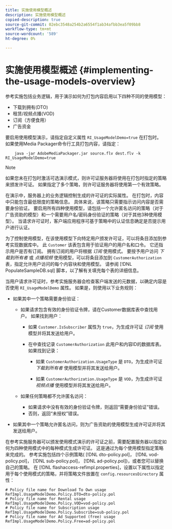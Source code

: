 ```yaml
---
title: 实施使用模型概述
description: 实施使用模型概述
copied-description: true
source-git-commit: 02ebc3548a254b2a6554f1ab34afbb3ea5f09bb8
workflow-type: tm+mt
source-wordcount: '589'
ht-degree: 0%

---
```


# 实施使用模型概述 {#implementing-the-usage-models-overview}

参考实施包括业务逻辑，用于演示如何为打包内容启用以下四种不同的使用模型：

* 下载到拥有(DTO)
* 租赁/视频点播(VOD)
* 订阅（方便食用）
* 广告资金

要启用使用模型演示，请指定自定义属性 `RI_UsageModelDemo=true` 在打包时。 如果使用Media Packager命令行工具打包内容，请指定：

```
    java -jar AdobeMediaPackager.jar source.flv dest.flv -k RI_UsageModelDemo=true
```

>[!NOTE]
>
>如果您未在打包时激活可选演示模式，则许可证服务器将使用在打包时指定的策略来颁发许可证。 如果指定了多个策略，则许可证服务器将使用第一个有效策略。

在演示中，服务器上的业务逻辑控制生成的许可证的实际属性。 在打包时，内容中只能包含最低限度的策略信息。 具体来说，该策略只需要指示访问内容是否需要身份验证。 要启用所有四种使用模型，请包括一个允许匿名访问的策略（对于广告资助的模型）和一个需要用户名/密码身份验证的策略（对于其他3种使用模型）。 当请求许可证时，客户端应用程序可基于策略中的认证信息确定是否提示用户进行认证。

为了控制使用模型，在该使用模型下向特定用户颁发许可证，可以将条目添加到参考实现数据库中。 此 `Customer` 该表包含用于验证用户的用户名和口令。 它还指示用户是否有订阅。 拥有订阅的用户将根据 *订阅* 使用模式。 要授予用户访问 *下载到所有者* 或 *点播视频* 使用模型，可以将条目添加到 `CustomerAuthorization` 表，指定允许用户访问的每个内容块和使用模型。 请参阅 [!DNL PopulateSampleDB.sql] 脚本，以了解有关填充每个表的详细信息。

当用户请求许可证时，参考实施服务器会检查客户端发送的元数据，以确定内容是否使用 `RI_UsageModelDemo` 属性。 如果是，则使用以下业务规则：

* 如果其中一个策略需要身份验证：

   * 如果请求包含有效的身份验证令牌，请在Customer数据库表中查找用户。 如果找到用户：

      * 如果 `Customer.IsSubscriber` 属性为 `true`，为生成许可证 *订阅* 使用模型并将其发送给用户。

      * 在中查找记录 `CustomerAuthorization` 此用户和内容ID的数据库表。 如果找到记录：

         * 如果 `CustomerAuthorization.UsageType` 是 `DTO`，为生成许可证 *下载到所有者* 使用模型并将其发送给用户。

         * 如果 `CustomerAuthorization.UsageType` 是 `VOD`，为生成许可证 *视频点播* 使用模型并将其发送给用户。

   * 如果任何策略都不允许匿名访问：

      * 如果请求中没有有效的身份验证令牌，则返回“需要身份验证”错误。
      * 否则，返回“未授权”错误。

* 如果其中一个策略允许匿名访问，则为广告资助的使用模型生成许可证并将其发送给用户。

在参考实施服务器可以颁发使用模式演示的许可证之前，需要配置服务器以指定如何为四种使用模式中的每种模式生成许可证。 这是通过为每个使用模型指定策略来完成的。 参考实施包括四个示例策略( [!DNL dto-policy.pol]， [!DNL vod-policy.pol]， [!DNL sub-policy.pol]， [!DNL ad-policy.pol])，或者您可以替换自己的策略。 在 [!DNL flashaccess-refimpl.properties]，设置以下属性以指定用于每个使用模式的策略，并将策略文件放置在 `config.resourcesDirectory` 属性：

```
# Policy file name for Download To Own usage  
RefImpl.UsageModelDemo.Policy.DTO=dto-policy.pol  
# Policy file name for Rental usage  
RefImpl.UsageModelDemo.Policy.VOD=vod-policy.pol  
# Policy file name for Subscription usage  
RefImpl.UsageModelDemo.Policy.Subscribe=sub-policy.pol  
# Policy file name for Ad Supported (free) usage  
RefImpl.UsageModelDemo.Policy.Free=ad-policy.pol
```
